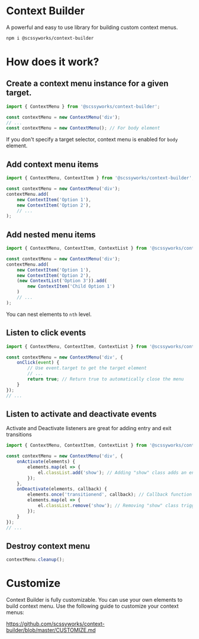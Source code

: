 # Context Builder

A powerful and easy to use library for building custom context menus.

```sh
npm i @scssyworks/context-builder
```

# How does it work?

## Create a context menu instance for a given target.

```js
import { ContextMenu } from '@scssyworks/context-builder';

const contextMenu = new ContextMenu('div');
// ...
const contextMenu = new ContextMenu(); // For body element
```

If you don't specify a target selector, context menu is enabled for ``body`` element.

## Add context menu items

```js
import { ContextMenu, ContextItem } from '@scssyworks/context-builder';

const contextMenu = new ContextMenu('div');
contextMenu.add(
    new ContextItem('Option 1'),
    new ContextItem('Option 2'),
    // ...
);
```

## Add nested menu items

```js
import { ContextMenu, ContextItem, ContextList } from '@scssyworks/context-builder';

const contextMenu = new ContextMenu('div');
contextMenu.add(
    new ContextItem('Option 1'),
    new ContextItem('Option 2'),
    (new ContextList('Option 3')).add(
        new ContextItem('Child Option 1')
    )
    // ...
);
```

You can nest elements to ``nth`` level.

## Listen to click events

```js
import { ContextMenu, ContextItem, ContextList } from '@scssyworks/context-builder';

const contextMenu = new ContextMenu('div', {
    onClick(event) {
        // Use event.target to get the target element
        // ...
        return true; // Return true to automatically close the menu
    }
});
// ...
```

## Listen to activate and deactivate events

Activate and Deactivate listeners are great for adding entry and exit transitions

```js
import { ContextMenu, ContextItem, ContextList } from '@scssyworks/context-builder';

const contextMenu = new ContextMenu('div', {
    onActivate(elements) {
        elements.map(el => {
            el.classList.add('show'); // Adding "show" class adds an entry transition
        });
    },
    onDeactivate(elements, callback) {
        elements.once('transitionend', callback); // Callback function is "required" to complete the exit transition
        elements.map(el => {
            el.classList.remove('show'); // Removing "show" class triggers an exit transition
        });
    }
});
// ...
```

## Destroy context menu

```js
contextMenu.cleanup();
```

# Customize

Context Builder is fully customizable. You can use your own elements to build context menu. Use the following guide to customize your context menus:

https://github.com/scssyworks/context-builder/blob/master/CUSTOMIZE.md